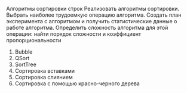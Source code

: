 Алгоритмы сортировки строк
Реализовать алгоритмы сортировки. Выбрать наиболее трудоемкую операцию алгоритма. Создать план эксперимента с алгоритмом и получить статистические данные о работе алгоритма. Определить сложность алгоритма для этой операции: найти порядок сложности и коэффициент пропорциональности
1. Bubble
2. QSort
3. SortTree
4. Сортировка вставками
5. Сортировка слиянием
6. Сортировка с помощью красно-черного дерева